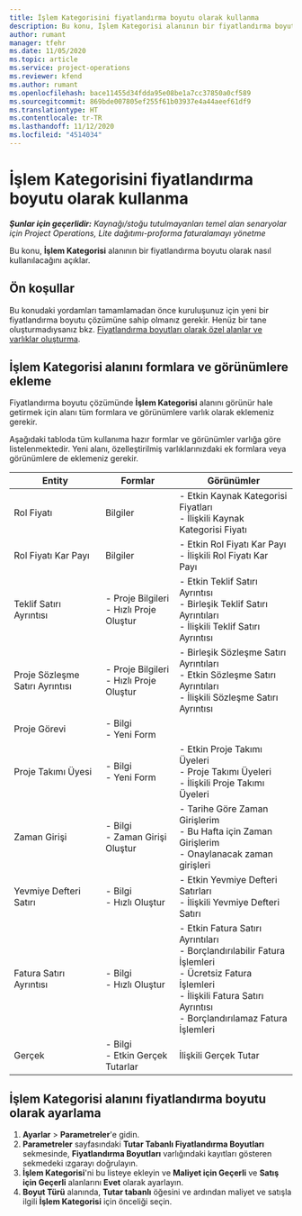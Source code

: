```yaml
---
title: İşlem Kategorisini fiyatlandırma boyutu olarak kullanma
description: Bu konu, İşlem Kategorisi alanının bir fiyatlandırma boyutu olarak kullanılması hakkında bilgi sağlar.
author: rumant
manager: tfehr
ms.date: 11/05/2020
ms.topic: article
ms.service: project-operations
ms.reviewer: kfend
ms.author: rumant
ms.openlocfilehash: bace11455d34fdda95e08be1a7cc37850a0cf589
ms.sourcegitcommit: 869bde007805ef255f61b03937e4a44aeef61df9
ms.translationtype: HT
ms.contentlocale: tr-TR
ms.lasthandoff: 11/12/2020
ms.locfileid: "4514034"
---
```

# <a name="use-transaction-category-as-a-pricing-dimension"></a>İşlem Kategorisini fiyatlandırma boyutu olarak kullanma


_**Şunlar için geçerlidir:** Kaynağı/stoğu tutulmayanları temel alan senaryolar için Project Operations, Lite dağıtımı-proforma faturalamayı yönetme_


Bu konu, **İşlem Kategorisi** alanının bir fiyatlandırma boyutu olarak nasıl kullanılacağını açıklar. 

## <a name="prerequisites"></a>Ön koşullar
Bu konudaki yordamları tamamlamadan önce kuruluşunuz için yeni bir fiyatlandırma boyutu çözümüne sahip olmanız gerekir. Henüz bir tane oluşturmadıysanız bkz. [Fiyatlandırma boyutları olarak özel alanlar ve varlıklar oluşturma](create-custom-fields-entities-pricing-dimensions.md).

## <a name="add-the-transaction-category-field-to-forms-and-views"></a>İşlem Kategorisi alanını formlara ve görünümlere ekleme
Fiyatlandırma boyutu çözümünde **İşlem Kategorisi** alanını görünür hale getirmek için alanı tüm formlara ve görünümlere varlık olarak eklemeniz gerekir.

Aşağıdaki tabloda tüm kullanıma hazır formlar ve görünümler varlığa göre listelenmektedir. Yeni alanı, özelleştirilmiş varlıklarınızdaki ek formlara veya görünümlere de eklemeniz gerekir.

|  Entity        | Formlar     |Görünümler        |
| ------------------------------|---------------------------------|----------------------------------|
|  Rol Fiyatı| Bilgiler |- Etkin Kaynak Kategorisi Fiyatları<br> - İlişkili Kaynak Kategorisi Fiyatı |
|  Rol Fiyatı Kar Payı| Bilgiler|- Etkin Rol Fiyatı Kar Payı<br>- İlişkili Rol Fiyatı Kar Payı |
|  Teklif Satırı Ayrıntısı|- Proje Bilgileri<br>- Hızlı Proje Oluştur| - Etkin Teklif Satırı Ayrıntısı<br>- Birleşik Teklif Satırı Ayrıntıları<br>- İlişkili Teklif Satırı Ayrıntısı |
|  Proje Sözleşme Satırı Ayrıntısı|- Proje Bilgileri<br>- Hızlı Proje Oluştur|- Birleşik Sözleşme Satırı Ayrıntıları<br>- Etkin Sözleşme Satırı Ayrıntıları<br>- İlişkili Sözleşme Satırı Ayrıntısı |
|  Proje Görevi|- Bilgi<br>- Yeni Form| &nbsp; |
|  Proje Takımı Üyesi|- Bilgi<br>- Yeni Form|- Etkin Proje Takımı Üyeleri<br>- Proje Takımı Üyeleri<br>- İlişkili Proje Takımı Üyeleri |
|  Zaman Girişi|- Bilgi<br>- Zaman Girişi Oluştur|- Tarihe Göre Zaman Girişlerim<br>- Bu Hafta için Zaman Girişlerim<br>- Onaylanacak zaman girişleri|
|  Yevmiye Defteri Satırı|- Bilgi<br>- Hızlı Oluştur|- Etkin Yevmiye Defteri Satırları<br>- İlişkili Yevmiye Defteri Satırı|
|  Fatura Satırı Ayrıntısı|- Bilgi<br>- Hızlı Oluştur|- Etkin Fatura Satırı Ayrıntıları<br>- Borçlandırılabilir Fatura İşlemleri<br>- Ücretsiz Fatura İşlemleri<br>- İlişkili Fatura Satırı Ayrıntısı <br>- Borçlandırılamaz Fatura İşlemleri|
|  Gerçek|- Bilgi<br>- Etkin Gerçek Tutarlar| İlişkili Gerçek Tutar |

## <a name="set-up-the-transaction-category-field-as-a-pricing-dimension"></a>İşlem Kategorisi alanını fiyatlandırma boyutu olarak ayarlama

1. **Ayarlar** > **Parametreler**'e gidin. 
2. **Parametreler** sayfasındaki **Tutar Tabanlı Fiyatlandırma Boyutları** sekmesinde, **Fiyatlandırma Boyutları** varlığındaki kayıtları gösteren sekmedeki ızgarayı doğrulayın.
3. **İşlem Kategorisi**'ni bu listeye ekleyin ve **Maliyet için Geçerli** ve **Satış için Geçerli** alanlarını **Evet** olarak ayarlayın.
4. **Boyut Türü** alanında, **Tutar tabanlı** öğesini ve ardından maliyet ve satışla ilgili **İşlem Kategorisi** için önceliği seçin.
